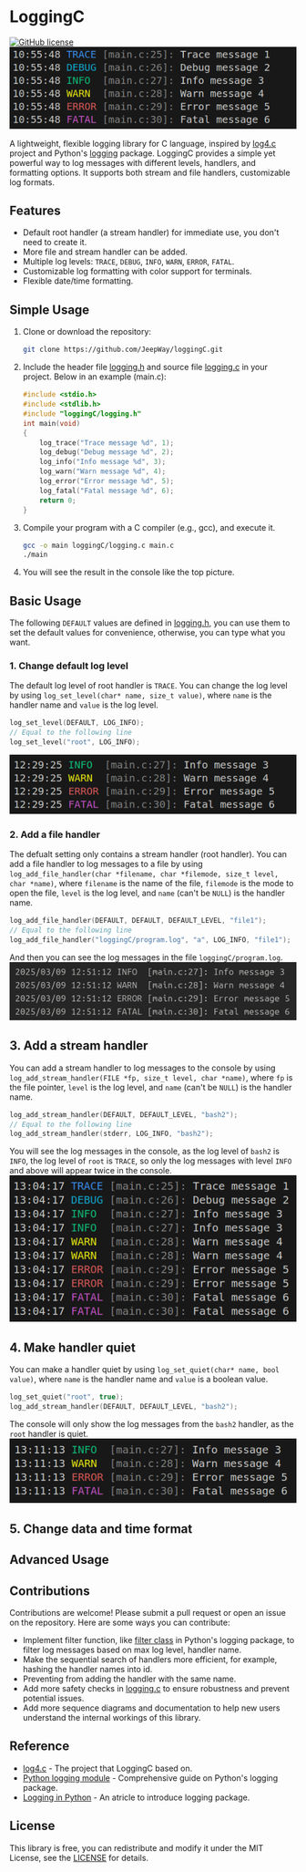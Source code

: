 # LoggingC
[![GitHub license](https://img.shields.io/badge/license-MIT-blue.svg)](LICENSE) 
![root-default.png](fig/root-default.png)

A lightweight, flexible logging library for C language, inspired by [log4.c](https://github.com/rxi/log.c) project and Python's [logging](https://docs.python.org/3/library/logging.html) package. 
LoggingC provides a simple yet powerful way to log messages with different levels, handlers, and formatting options. It supports both stream and file handlers, customizable log formats.

## Features
- Default root handler (a stream handler) for immediate use, you don't need to create it.
- More file and stream handler can be added.
- Multiple log levels: `TRACE`, `DEBUG`, `INFO`, `WARN`, `ERROR`, `FATAL`.
- Customizable log formatting with color support for terminals.
- Flexible date/time formatting.

## Simple Usage
1. Clone or download the repository:
   ```bash
   git clone https://github.com/JeepWay/loggingC.git
    ```
2. Include the header file [logging.h](loggingC/logging.h) and source file [logging.c](loggingC/logging.c) in your project. Below in an example (main.c): 
    ```cpp
    #include <stdio.h>
    #include <stdlib.h>
    #include "loggingC/logging.h"
    int main(void)
    {
        log_trace("Trace message %d", 1);
        log_debug("Debug message %d", 2);
        log_info("Info message %d", 3);
        log_warn("Warn message %d", 4);
        log_error("Error message %d", 5);
        log_fatal("Fatal message %d", 6);
        return 0;
    }
    ```
3. Compile your program with a C compiler (e.g., gcc), and execute it.
    ```bash
    gcc -o main loggingC/logging.c main.c
    ./main
    ```
4. You will see the result in the console like the top picture.


## Basic Usage
The following `DEFAULT` values are defined in [logging.h](loggingC/logging.h#L26), you can use them to set the default values for convenience, otherwise, you can type what you want.

### 1. Change default log level
The default log level of root handler is `TRACE`. You can change the log level by using `log_set_level(char* name, size_t value)`, where `name` is the handler name and `value` is the log level.
```cpp
log_set_level(DEFAULT, LOG_INFO);
// Equal to the following line
log_set_level("root", LOG_INFO); 
```
![root-info.png](fig/root-info.png)

### 2. Add a file handler
The defualt setting only contains a stream handler (root handler). You can add a file handler to log messages to a file by using `log_add_file_handler(char *filename, char *filemode, size_t level, char *name)`, where `filename` is the name of the file, `filemode` is the mode to open the file, `level` is the log level, and `name` (can't be `NULL`) is the handler name.
```cpp
log_add_file_handler(DEFAULT, DEFAULT, DEFAULT_LEVEL, "file1");
// Equal to the following line
log_add_file_handler("loggingC/program.log", "a", LOG_INFO, "file1");
```
And then you can see the log messages in the file `loggingC/program.log`.
![file-default.png](fig/file-default.png)

## 3. Add a stream handler
You can add a stream handler to log messages to the console by using `log_add_stream_handler(FILE *fp, size_t level, char *name)`, where `fp` is the file pointer, `level` is the log level, and `name` (can't be `NULL`) is the handler name.
```cpp
log_add_stream_handler(DEFAULT, DEFAULT_LEVEL, "bash2");
// Equal to the following line
log_add_stream_handler(stderr, LOG_INFO, "bash2");
```
You will see the log messages in the console, as the log level of `bash2` is `INFO`, the log level of `root` is `TRACE`, so only the log messages with level `INFO` and above will appear twice in the console.
![two-stream-handlers.png](fig/two-stream-handlers.png)

## 4. Make handler quiet
You can make a handler quiet by using `log_set_quiet(char* name, bool value)`, where `name` is the handler name and `value` is a boolean value.
```cpp
log_set_quiet("root", true);
log_add_stream_handler(DEFAULT, DEFAULT_LEVEL, "bash2");
```
The console will only show the log messages from the `bash2` handler, as the `root` handler is quiet.
![root-quiet.png](fig/root-quiet.png)

## 5. Change data and time format







## Advanced Usage


## Contributions
Contributions are welcome! Please submit a pull request or open an issue on the repository. Here are some ways you can contribute:
* Implement filter function, like [filter class](https://docs.python.org/3/library/logging.html#filter-objects) in Python's logging package, to filter log messages based on max log level, handler name.
* Make the sequential search of handlers more efficient, for example, hashing the handler names into id.
* Preventing from adding the handler with the same name.
* Add more safety checks in [logging.c](loggingC/logging.c#L175) to ensure robustness and prevent potential issues.
* Add more sequence diagrams and documentation to help new users understand the internal workings of this library.

## Reference
* [log4.c](https://github.com/rxi/log.c) - The project that LoggingC based on.
* [Python logging module](https://docs.python.org/3/library/logging.html) - Comprehensive guide on Python's logging package.
* [Logging in Python](https://realpython.com/python-logging/) - An atricle to introduce logging package.

## License
This library is free, you can redistribute and modify it under the MIT License, see the [LICENSE](https://github.com/JeepWay/loggingC/blob/master/LICENSE) for details.
